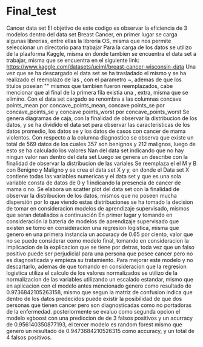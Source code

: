 # Final_test
Cancer data set
El objetivo de este codigo es observar la eficiencia de 3 modelos dentro del data set Breast Cancer, en primer lugar se carga algunas librerias, entre ellas la libreria OS, misma que nos permite seleccionar un directorio para trabajar
Para la carga de los datos se utilizo de la plaaforma Kaggle, misma en donde tambien se encuentra el data set a trabajar, misma que se encuentra en el siguiente link: https://www.kaggle.com/datasets/uciml/breast-cancer-wisconsin-data
Una vez que se ha descargado el data set se ha trasladado el mismo y se ha realizado el reemplazo de las , con el parametro ~, ademas de que los titulos poseian "" mismos que tambien fueron reemplazados, cabe mencionar que al final de la primera fila existia una , extra, misma que se elimino.
Con el data set cargado se renombra a las columnas concave points_mean por concave_points_mean, concave points_se por concave_points_se y concave points_worst por concave_points_worst
Se genera diagramas de caja, con la finalidad de observar la distribucion de los datos, y se ha dividido el data set para observar las caracteristicas de los datos promedio, los datos se y los datos de casos con cancer de mama violentos.
Con respecto a la columna diagnostico se observa que existe un total de 569 datos de los cuales 357 son benignos y 212 malignos, luego de esto se ha calculado los valores Nan del data set indicando que no hay ningun valor nan dentro del data set
Luego se genera un describe con la finalidad de observar la distribucion de las variales
Se reemplaza el el M y B con Benigno y Maligno y se crea el data set X y y, en donde el Data set X contiene todas las variables numericas y el data set y que es una sola variable consta de datos de 0 y 1 indicando la presencia de cancer de mama o no.
Se elabora un scatter plot del data set con la finalidad de observar la distribucion de los datos, mismos que no poseen mucha dispersión por lo que viendo estas distribuciones se ha tomado la decision de tomar en consideracion modelos de aprendizaje supervisado, mismos que seran detallados a continuación
En primer lugar y tomando en consideración la bateria de modelos de aprendizaje supervisado que existen se tomo en consideracion una regresion logistica, misma que genero en una primera instancia un accuracy de 0.65 por ciento, valor que no se puede considerar como modelo final, tomando en consideracion la implicacion de la explicacion que se tiene por detras, toda vez que un falso positivo puede ser perjudicial para una persona que posee cancer pero no es diagnosticada y empieza su tratamiento.
Para mejorar este modelo y no descartarlo, ademas de que tomando en consideracion que la regresion logistica utiliza el calculo de los valores normalizados se utilizo de la normalizacion de las variables utilizando un escalado estandar, mismo que en aplicacion con el modelo antes mencionado genero como resultado de 0.9736842105263158, mismo que segun la matriz de confusion indica que dentro de los datos predecidos puede existir la posibilidad de que dos personas que tienen cancer pero son diagnosticadas como no portadoras de la enfermedad.
posteriormente se evaluo como segunda opcion el modelo xgboost con una prediccion de de 3 falsos positivos y un acurracy de 0.956140350877193, el tercer modelo es random forest mismo que genero un resultado de 0.9473684210526315 como accuracy, y un total de 4 falsos positivos.
